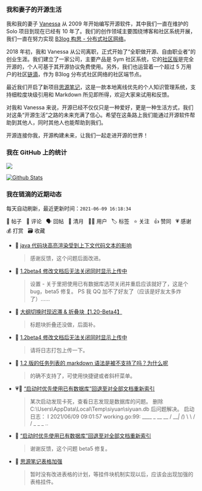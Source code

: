 ### 我和妻子的开源生活

我和我的妻子 [Vanessa](https://github.com/Vanessa219) 从 2009 年开始编写开源软件，其中我们一直在维护的 Solo 项目到现在已经有 10 年了。我们的创作领域主要围绕博客和社区系统开展，我们一直在努力实现 [B3log 构思 - 分布式社区网络](https://ld246.com/article/1546941897596)。

2018 年初，我和 Vanessa 从公司离职，正式开始了“全职做开源、自由职业者”的创业生涯。我们建立了一家公司，主要产品是 Sym 社区系统，它的[社区版](https://github.com/88250/symphony)是完全开源的，个人可基于其开源协议免费使用。另外，我们也运营着一个超过 5 万用户的社区[链滴](https://ld246.com)，作为 B3log 分布式社区网络的社区端节点。

最近我们开启了新项目[思源笔记](https://github.com/siyuan-note/siyuan)，这是一款本地离线优先的个人知识管理系统，支持细粒度块级引用和 Markdown 所见即所得，欢迎大家来试用和反馈。

对我和 Vanessa 来说，开源已经不仅仅只是一种爱好，更是一种生活方式，我们对这条“开源生活”之路的未来充满了信心。希望在这条路上我们能通过开源软件帮助到其他人，同时其他人也能帮助到我们。

开源连接你我，开源构建未来，让我们一起走进开源的世界！

### 我在 GitHub 上的统计

<a title="Hits" target="_blank" href="https://github.com/88250/88250"><img src="https://hits.b3log.org/88250/88250.svg"></a>

[![Github Stats](https://github-readme-stats.vercel.app/api?username=88250&theme=tokyonight&show_icons=true)](https://github.com/88250)

<!--events start -->

### 我在链滴的近期动态

每天自动刷新，最近更新时间：`2021-06-09 16:18:34`

📝 帖子 &nbsp; 💬 评论 &nbsp; 🗣 回帖 &nbsp; 🌙 清月 &nbsp; 👨‍💻 用户 &nbsp; 🏷️ 标签 &nbsp; ⭐️ 关注 &nbsp; 👍 赞同 &nbsp; 💗 感谢 &nbsp; 💰 打赏 &nbsp; 🗃 收藏

* 💬 [java 代码块高亮渲染受到上下文代码文本的影响](https://ld246.com/article/1623208026694/comment/1623210973384#comments)

  > 感谢反馈，这个问题后面改进。
* 💬 [1.2beta4 修改文档后无法关闭同时显示上传中](https://ld246.com/article/1623208291387/comment/1623210619369#comments)

  > 设置 - 关于里把使用已有数据库选项关闭并重启应该就好了，这是个 bug，beta5 修复。 PS 我 QQ 加不了好友了（应该是好友太多炸了）……
* 💬 [大纲切换时现迟滞 &amp; 折叠块【1.20-Beta4】](https://ld246.com/article/1623150197860/comment/1623208744239#comments)

  > 标题块折叠还没做，后面补。
* 💬 [1.2beta4 修改文档后无法关闭同时显示上传中](https://ld246.com/article/1623208291387/comment/1623208664170#comments)

  > 请将日志打包上传一下。
* 💬 [1.2 版的任务列表的 markdown 语法是被不支持了吗？为什么呢](https://ld246.com/article/1623206373026/comment/1623208582912#comments)

  > 的确不支持了，可使用快捷键或者斜杆菜单。
* 💗📝 [“启动时优先使用已有数据库”回退至对全部文档重新索引](https://ld246.com/article/1623201072056)

  > 某次启动发现卡死，查看日志发现是数据库的问题。 删除 C:\Users\\AppData\Local\Temp\siyuan\siyuan.db 后问题解决。 启动日志： I 2021/06/09 09:01:57 working.go:99: ____ _ __ __ / ___| (_) \ \ / / _ _ _ ..
* 💬 [“启动时优先使用已有数据库”回退至对全部文档重新索引](https://ld246.com/article/1623201072056/comment/1623208507330#comments)

  > 谢谢反馈，这个问题 beta5 修复。
* 💬 [思源笔记表格加强](https://ld246.com/article/1623169639140/comment/1623208455598#comments)

  > 暂时没有改进表格的计划，等挂件块机制实现以后，应该会出现加强的表格挂件。


<!--events end -->
